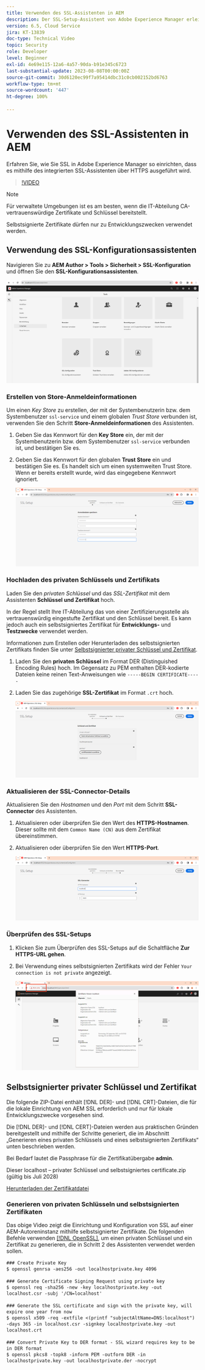 ```yaml
---
title: Verwenden des SSL-Assistenten in AEM
description: Der SSL-Setup-Assistent von Adobe Experience Manager erleichtert die Einrichtung einer AEM-Instanz, die über HTTPS ausgeführt werden kann.
version: 6.5, Cloud Service
jira: KT-13839
doc-type: Technical Video
topic: Security
role: Developer
level: Beginner
exl-id: 4e69e115-12a6-4a57-90da-b91e345c6723
last-substantial-update: 2023-08-08T00:00:00Z
source-git-commit: 30d6120ec99f7a95414dbc31c0cb002152bd6763
workflow-type: tm+mt
source-wordcount: '447'
ht-degree: 100%

---
```


# Verwenden des SSL-Assistenten in AEM

Erfahren Sie, wie Sie SSL in Adobe Experience Manager so einrichten, dass es mithilfe des integrierten SSL-Assistenten über HTTPS ausgeführt wird.

>[!VIDEO](https://video.tv.adobe.com/v/17993?quality=12&learn=on)


>[!NOTE]
>
>Für verwaltete Umgebungen ist es am besten, wenn die IT-Abteilung CA-vertrauenswürdige Zertifikate und Schlüssel bereitstellt.
>
>Selbstsignierte Zertifikate dürfen nur zu Entwicklungszwecken verwendet werden.

## Verwendung des SSL-Konfigurationsassistenten

Navigieren Sie zu __AEM Author > Tools > Sicherheit > SSL-Konfiguration__ und öffnen Sie den __SSL-Konfigurationsassistenten__.

![SSL-Konfigurationsassistent](assets/use-the-ssl-wizard/ssl-config-wizard.png)

### Erstellen von Store-Anmeldeinformationen

Um einen _Key Store_ zu erstellen, der mit der Systembenutzerin bzw. dem Systembenutzer `ssl-service` und einem globalen _Trust Store_ verbunden ist, verwenden Sie den Schritt __Store-Anmeldeinformationen__ des Assistenten.

1. Geben Sie das Kennwort für den __Key Store__ ein, der mit der Systembenutzerin bzw. dem Systembenutzer `ssl-service` verbunden ist, und bestätigen Sie es.
1. Geben Sie das Kennwort für den globalen __Trust Store__ ein und bestätigen Sie es. Es handelt sich um einen systemweiten Trust Store. Wenn er bereits erstellt wurde, wird das eingegebene Kennwort ignoriert.

   ![SSL-Setup – Anmeldeinformationen des Stores](assets/use-the-ssl-wizard/store-credentials.png)

### Hochladen des privaten Schlüssels und Zertifikats

Laden Sie den _privaten Schlüssel_ und das _SSL-Zertifikat_ mit dem Assistenten __Schlüssel und Zertifikat__ hoch.

In der Regel stellt Ihre IT-Abteilung das von einer Zertifizierungsstelle als vertrauenswürdig eingestufte Zertifikat und den Schlüssel bereit. Es kann jedoch auch ein selbstsigniertes Zertifikat für __Entwicklungs-__ und __Testzwecke__ verwendet werden.

Informationen zum Erstellen oder Herunterladen des selbstsignierten Zertifikats finden Sie unter [Selbstsignierter privater Schlüssel und Zertifikat](#self-signed-private-key-and-certificate).

1. Laden Sie den __privaten Schlüssel__ im Format DER (Distinguished Encoding Rules) hoch. Im Gegensatz zu PEM enthalten DER-kodierte Dateien keine reinen Text-Anweisungen wie `-----BEGIN CERTIFICATE-----`
1. Laden Sie das zugehörige __SSL-Zertifikat__ im Format `.crt` hoch.

   ![SSL-Setup – Privater Schlüssel und Zertifikat](assets/use-the-ssl-wizard/privatekey-and-certificate.png)

### Aktualisieren der SSL-Connector-Details

Aktualisieren Sie den _Hostnamen_ und den _Port_ mit dem Schritt __SSL-Connector__ des Assistenten.

1. Aktualisieren oder überprüfen Sie den Wert des __HTTPS-Hostnamen__. Dieser sollte mit dem `Common Name (CN)` aus dem Zertifikat übereinstimmen.
1. Aktualisieren oder überprüfen Sie den Wert __HTTPS-Port__.

   ![SSL-Setup – SSL-Connector-Details](assets/use-the-ssl-wizard/ssl-connector-details.png)

### Überprüfen des SSL-Setups

1. Klicken Sie zum Überprüfen des SSL-Setups auf die Schaltfläche __Zur HTTPS-URL gehen__.
1. Bei Verwendung eines selbstsignierten Zertifikats wird der Fehler `Your connection is not private` angezeigt.

   ![SSL-Setup – Überprüfen von AEM über HTTPS](assets/use-the-ssl-wizard/verify-aem-over-ssl.png)

## Selbstsignierter privater Schlüssel und Zertifikat

Die folgende ZIP-Datei enthält [!DNL DER]- und [!DNL CRT]-Dateien, die für die lokale Einrichtung von AEM SSL erforderlich und nur für lokale Entwicklungszwecke vorgesehen sind.

Die [!DNL DER]- und [!DNL CERT]-Dateien werden aus praktischen Gründen bereitgestellt und mithilfe der Schritte generiert, die im Abschnitt „Generieren eines privaten Schlüssels und eines selbstsignierten Zertifikats“ unten beschrieben werden.

Bei Bedarf lautet die Passphrase für die Zertifikatübergabe **admin**.

Dieser localhost – privater Schlüssel und selbstsigniertes certificate.zip (gültig bis Juli 2028)

[Herunterladen der Zertifikatdatei](assets/use-the-ssl-wizard/certificate.zip)

### Generieren von privaten Schlüsseln und selbstsignierten Zertifikaten

Das obige Video zeigt die Einrichtung und Konfiguration von SSL auf einer AEM-Autoreninstanz mithilfe selbstsignierter Zertifikate. Die folgenden Befehle verwenden [[!DNL OpenSSL]](https://www.openssl.org/), um einen privaten Schlüssel und ein Zertifikat zu generieren, die in Schritt 2 des Assistenten verwendet werden sollen.

```shell
### Create Private Key
$ openssl genrsa -aes256 -out localhostprivate.key 4096

### Generate Certificate Signing Request using private key
$ openssl req -sha256 -new -key localhostprivate.key -out localhost.csr -subj '/CN=localhost'

### Generate the SSL certificate and sign with the private key, will expire one year from now
$ openssl x509 -req -extfile <(printf "subjectAltName=DNS:localhost") -days 365 -in localhost.csr -signkey localhostprivate.key -out localhost.crt

### Convert Private Key to DER format - SSL wizard requires key to be in DER format
$ openssl pkcs8 -topk8 -inform PEM -outform DER -in localhostprivate.key -out localhostprivate.der -nocrypt
```
